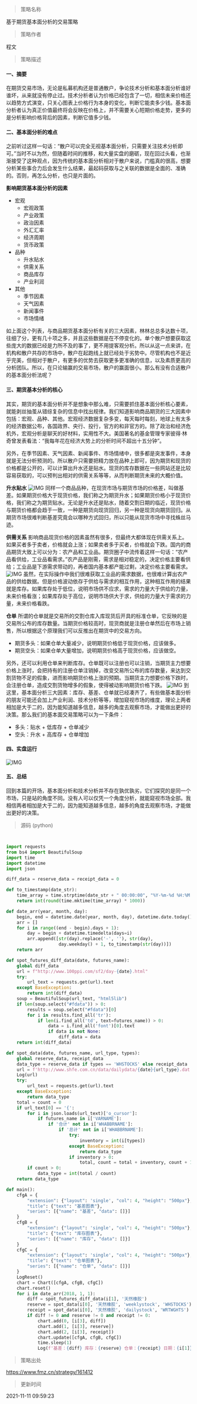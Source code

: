 
> 策略名称

基于期货基本面分析的交易策略

> 策略作者

程文

> 策略描述

#### 一、摘要
在期货交易市场，无论是私募机构还是普通散户，争论技术分析和基本面分析谁好谁坏，从来就没有停止过。技术分析者认为价格已经包含了一切，相信未来价格还以趋势方式演变，只关心图表上价格行为本身的变化，判断它能卖多少钱。基本面分析者认为真正价值最终将会反映在价格上，并不需要关心短期价格走势，更多的是分析影响价格背后的因素，判断它值多少钱。

#### 二、基本面分析的难点
之前听过这样一句话：“散户可以完全无视基本面分析，只需要关注技术分析即可。”当时不以为然，但随着时间的推移，和大量实盘的磨砺，现在回过头看，也渐渐接受了这种观点，因为传统的基本面分析相对于散户来说，门槛真的很高，想要分析某些事合力后会发生什么结果，最起码获取与之关联的数据是全面的、准确的。否则，再怎么分析，也只是片面的。

**影响期货基本面分析的因素**
- 宏观
    - 宏观政策
    - 产业政策
    - 政治因素
    - 外汇汇率
    - 经济周期
    - 货币政策
- 品种
    - 升水贴水
    - 供需关系
    - 商品库存
    - 产业利润
- 其他
    - 季节因素
    - 天气因素
    - 新闻事件
    - 市场情绪

如上面这个列表，与商品期货基本面分析有关的三大因素，林林总总多达数十项，往细了分，更有几十项之多，并且这些数据是在不停变化的。单个散户想要获取这些庞大的数据已经是力所不及的事了，更不用提客观分析。所以从这一点来讲，在机构和散户共存的市场中，散户在起跑线上就已经处于劣势中。尽管机构也不是近乎完美，但相对于散户，有更多的优势去获取更多更准确的信息，以及素质更高的分析团队。所以，在只论输赢的交易市场，散户的赢面很小。那么有没有合适散户的基本面分析法呢？

#### 三、期货基本分析的核心
其实，期货的基本面分析并不是想象中那么难，只需要抓住基本面分析核心要素，就能剥丝抽茧从错综复杂的信息中找出规律。我们知道影响商品期货的三大因素中包括：宏观、品种、其他。宏观经济数据复杂多变，每天每时每刻，地球上有太多的经济数据公布，各国政界、央行、投行，官方的和非官方的。除了政治和经济危机外，宏观分析是聊天的好材料，实用性不大。美国著名的基金管理专家彼得·林奇曾发表看法：“我每年花在经济大势上的分析时间不超出十五分钟”。

另外，在季节因素、天气因素、新闻事件、市场情绪中，很多都是突发事件，本身就是无法分析预测的。所以散户只需要把精力放在品种上即可，因为期货和现货的价格都是公开的，可以计算出升水还是贴水。现货的库存数据在一些网站还是比较容易获取的，可以预判出相对的供需关系等等，从而判断期货未来的大概价值。

**升水贴水**
 ![IMG](https://www.fmz.cn/upload/asset/39e847769334374aaff3.png) 
同样一个商品品种，在现货市场与期货市场的价格差，叫做基差。如果期货价格大于现货价格，我们称之为期货升水；如果期货价格小于现货价格，我们称之为期货贴水。无论是升水还是贴水，随着交割日期的临近，现货价格与期货价格都会趋于一致，一种是期货向现货回归，另一种是现货向期货回归。从期货市场很难判断基差究竟会以哪种方式回归，所以只能从现货市场中寻找蛛丝马迹。

**供需关系**
影响商品现货价格的因素虽然有很多，但最终大都体现在供需关系上。如果买者多于卖者，价格就会上涨；如果卖者多于买者，价格就会下跌。国内的商品期货大致上可以分为：农产品和工业品。期货圈子中流传着这样一句话：“农产品看供给，工业品看需求。”农产品是刚需，需求是相对稳定的，决定价格主要看供给；工业品是下游需求带动的，再者国内基本都产能过剩，决定价格主要看需求。
 ![IMG](https://www.fmz.cn/upload/asset/38d207f320ba58e8831d.png) 
虽然，在实际操作中我们很难获取工业品的需求数据，也很难计算出农产品的供给数据。但是价格波动依存于供给与需求的相互作用，这种相互作用的结果就是库存。如果库存处于低位，说明市场供不应求，需求的力量大于供给的力量，未来价格看涨；如果库存处于高位，说明市场供大于求，供给的力量大于需求的力量，未来价格看跌。

**仓单**
所谓的仓单就是交易所的交割仓库入库现货后开具的标准仓单，它反映的是交易所公布的库存数量。当期货价格较高时，现货商就是注册仓单然后在市场上销售，所以根据这个原理我们可以反推出在期货中的交易方向。

- 期货多头：如果仓单大量减少，说明期货价格低于现货价格，应该做多。
- 期货空头：如果仓单大量增加，说明期货价格高于现货价格，应该做空。

另外，还可以利用仓单来判断库存。仓单既可以注册也可以注销，当期货主力想要价格上涨时，会把持有的注册仓单注销掉，改变交易所公布的库存数量，来达到交割货物不足的假象，进而影响期货价格上涨的预期。当期货主力想要价格下跌时，会注册仓单，造成交割货物增多的假象，使得被动影响期货价格下跌。
 ![IMG](https://www.fmz.cn/upload/asset/39daed0d2e941f0bee3f.png) 
到这里，基本面分析三大因素：库存、基差、仓单就已经凑齐了，有些做基本面分析的朋友可能还会加上产业利润、技术分析等等，增加窥视市场的维度，理论上两者相加是大于二的，因为能知道越多信息，越多的角度去观察市场，才能做出更好的决策。那么我们的基本面交易策略可以为一下条件：

- 多头：贴水 + 低库存 + 仓单减少
- 空头：升水 + 高库存 + 仓单增加

#### 四、实盘运行
 ![IMG](https://www.fmz.cn/upload/asset/39adb3bc41a77834c64c.png) 
 
#### 五、总结
回到本篇的开场，基本面分析和技术分析并不存在孰优孰劣，它们探究的是同一个市场，只是站的角度不同。没有人可以仅凭一个角度分析，就能窥视市场全部。我相信两者相加是大于二的，因为能知道越多信息，越多的角度去观察市场，才能做出更好的决策。



> 源码 (python)

``` python


import requests
from bs4 import BeautifulSoup
import time
import datetime
import json

diff_data = reserve_data = receipt_data = 0

def to_timestamp(date_str):
    time_array = time.strptime(date_str + " 00:00:00", "%Y-%m-%d %H:%M:%S")
    return int(round(time.mktime(time_array) * 1000))

def date_arr(year, month, day):
    begin, end = datetime.date(year, month, day), datetime.date.today()
    arr = []
    for i in range((end - begin).days + 1):
        day = begin + datetime.timedelta(days=i)
        arr.append([str(day).replace('-', ''), str(day),
                    day.weekday() + 1, to_timestamp(str(day))])
    return arr

def spot_futures_diff_data(date, futures_name):
    global diff_data
    url = f"http://www.100ppi.com/sf2/day-{date}.html"
    try:
        url_text = requests.get(url).text
    except BaseException:
        return int(diff_data)
    soup = BeautifulSoup(url_text, "html5lib")
    if len(soup.select("#fdata")) > 0:
        results = soup.select("#fdata")[0]
        for i in results.find_all('tr'):
            if len(i.find_all('td', text=futures_name)) > 0:
                data = i.find_all('font')[0].text
                if data is not None:
                    diff_data = data
    return int(diff_data)

def spot_data(date, futures_name, url_type, types):
    global reserve_data, receipt_data
    data_type = reserve_data if types == 'WHSTOCKS' else receipt_data
    url = f'http://www.shfe.com.cn/data/dailydata/{date}{url_type}.dat'
    Log(url)
    try:
        url_text = requests.get(url).text
    except BaseException:
        return data_type
    total = count = 0
    if url_text[0] == '{':
        for i in json.loads(url_text)['o_cursor']:
            if futures_name in i['VARNAME']:
                if '合计' not in i['WHABBRNAME']:
                    if '总计' not in i['WHABBRNAME']:
                        try:
                            inventory = int(i[types])
                        except BaseException:
                            return data_type
                        if inventory > 0:
                            total, count = total + inventory, count + 1
        if count > 0:
            data_type = int(total / count)
    return data_type

def main():
    cfgA = {
        "extension": {"layout": 'single', "col": 4, "height": "500px"},
        "title": {"text": "基差图表"},
        "series": [{"name": "基差", "data": []}]
    }
    cfgB = {
        "extension": {"layout": 'single', "col": 4, "height": "500px"},
        "title": {"text": "库存图表"},
        "series": [{"name": "库存", "data": []}]
    }
    cfgC = {
        "extension": {"layout": 'single', "col": 4, "height": "500px"},
        "title": {"text": "仓单图表"},
        "series": [{"name": "仓单", "data": []}]
    }
    LogReset()
    chart = Chart([cfgA, cfgB, cfgC])
    chart.reset()
    for i in date_arr(2018, 1, 1):
        diff = spot_futures_diff_data(i[1], '天然橡胶')
        reserve = spot_data(i[0], '天然橡胶', 'weeklystock', 'WHSTOCKS')
        receipt = spot_data(i[0], '天然橡胶', 'dailystock', 'WRTWGHTS')
        if diff != 0 and reserve != 0 and receipt != 0:
            chart.add(0, [i[3], diff])
            chart.add(1, [i[3], reserve])
            chart.add(2, [i[3], receipt])
            chart.update([cfgA, cfgB, cfgC])
            time.sleep(1)
            Log(f'基差：{diff} 库存：{reserve} 仓单：{receipt} 日期：{i[1]}')

```

> 策略出处

https://www.fmz.cn/strategy/161412

> 更新时间

2021-11-11 09:59:23
